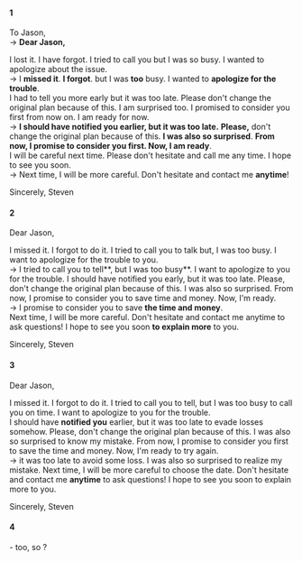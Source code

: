 #### 1
To Jason,  
-> **Dear Jason,**  
  
I lost it. I have forgot. I tried to call you but I was so busy. I wanted to apologize about the issue.  
-> I **missed it**. **I forgot**. but I was **too** busy. I wanted to **apologize for the trouble**.  
I had to tell you more early but it was too late. Please don't change the original plan because of this. I am surprised too. I promised to consider you first from now on. I am ready for now.  
-> **I should have notified you earlier, but it was too late.** **Please,** don't change the original plan because of this. **I was also so surprised**. **From now, I promise to consider you first. Now, I am ready**.  
I will be careful next time. Please don't hesitate and call me any time. I hope to see you soon.  
-> Next time, I will be more careful. Don't hesitate and contact me **anytime**!  
  
Sincerely, Steven  
  
#### 2
Dear Jason,  
  
I missed it. I forgot to do it. I tried to call you to talk but, I was too busy. I want to apologize for the trouble to you.  
-> I tried to call you to tell**, but I was too busy**. I want to apologize to you for the trouble. 
I should have notified you early, but it was too late. Please, don't change the original plan because of this. I was also so surprised. From now, I promise to consider you to save time and money. Now, I'm ready.  
-> I promise to consider you to save **the time and money**.  
Next time, I will be more careful. Don't hesitate and contact me anytime to ask questions! I hope to see you soon **to explain more** to you.  
  
Sincerely, Steven  
  
#### 3
Dear Jason,  
   
I missed it. I forgot to do it. I tried to call you to tell, but I was too busy to call you on time. I want to apologize to you for the trouble.  
I should have **notified you** earlier, but it was too late to evade losses somehow. Please, don't change the original plan because of this. I was also so surprised to know my mistake. From now, I promise to consider you first to save the time and money. Now, I'm ready to try again.  
-> it was too late to avoid some loss. I was also so surprised to realize my mistake. 
Next time, I will be more careful to choose the date. Don't hesitate and contact me **anytime** to ask questions! I hope to see you soon to explain more to you.  
   
Sincerely, Steven  
  
#### 4

  
</hr>
- too, so ?  
